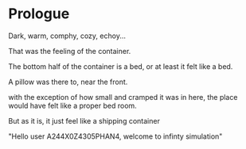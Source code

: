 # Prologue

Dark, warm, comphy, cozy, echoy... 

That was the feeling of the container.

The bottom half of the container is a bed, or at least it felt like a bed.

A pillow was there to, near the front.

with the exception of how small and cramped it was in here, the place would have felt like a proper bed room. 

But as it is, it just feel like a shipping container

"Hello user A244X0Z4305PHAN4, welcome to infinty simulation"
